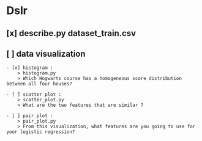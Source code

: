 # Dslr

## [x] describe.py dataset_train.csv

## [ ] data visualization

    - [x] histogram : 
        > histogram.py 
        > Which Hogwarts course has a homogeneous score distribution between all four houses?
    
    - [ ] scatter plot : 
        > scatter_plot.py 
        > What are the two features that are similar ?
    
    - [ ] pair plot :
        > pair_plot.py 
        > From this visualization, what features are you going to use for your logistic regression?
